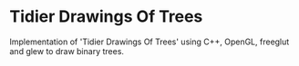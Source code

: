 # Tidier Drawings Of Trees
Implementation of 'Tidier Drawings Of Trees' using C++, OpenGL, freeglut and glew to draw binary trees.
